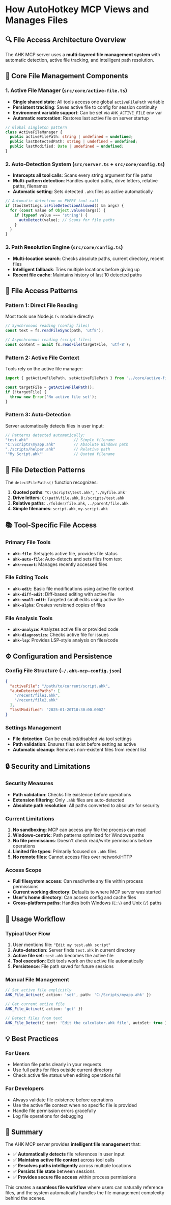 # How AutoHotkey MCP Views and Manages Files

## 🔍 **File Access Architecture Overview**

The AHK MCP server uses a **multi-layered file management system** with automatic detection, active file tracking, and intelligent path resolution.

## 📁 **Core File Management Components**

### 1. **Active File Manager** (`src/core/active-file.ts`)
- **Single shared state**: All tools access one global `activeFilePath` variable
- **Persistent tracking**: Saves active file to config for session continuity
- **Environment variable support**: Can be set via `AHK_ACTIVE_FILE` env var
- **Automatic restoration**: Restores last active file on server startup

```typescript
// Global singleton pattern
class ActiveFileManager {
  public activeFilePath: string | undefined = undefined;
  public lastDetectedPath: string | undefined = undefined;
  public lastModified: Date | undefined = undefined;
}
```

### 2. **Auto-Detection System** (`src/server.ts` + `src/core/config.ts`)
- **Intercepts all tool calls**: Scans every string argument for file paths
- **Multi-pattern detection**: Handles quoted paths, drive letters, relative paths, filenames
- **Automatic setting**: Sets detected `.ahk` files as active automatically

```typescript
// Automatic detection on EVERY tool call
if (toolSettings.isFileDetectionAllowed() && args) {
  for (const value of Object.values(args)) {
    if (typeof value === 'string') {
      autoDetect(value); // Scans for file paths
    }
  }
}
```

### 3. **Path Resolution Engine** (`src/core/config.ts`)
- **Multi-location search**: Checks absolute paths, current directory, recent files
- **Intelligent fallback**: Tries multiple locations before giving up
- **Recent file cache**: Maintains history of last 10 detected paths

## 🔧 **File Access Patterns**

### **Pattern 1: Direct File Reading**
Most tools use Node.js `fs` module directly:

```typescript
// Synchronous reading (config files)
const text = fs.readFileSync(path, 'utf8');

// Asynchronous reading (script files)
const content = await fs.readFile(targetFile, 'utf-8');
```

### **Pattern 2: Active File Context**
Tools rely on the active file manager:

```typescript
import { getActiveFilePath, setActiveFilePath } from '../core/active-file.js';

const targetFile = getActiveFilePath();
if (!targetFile) {
  throw new Error('No active file set');
}
```

### **Pattern 3: Auto-Detection**
Server automatically detects files in user input:

```typescript
// Patterns detected automatically:
"test.ahk"                    // Simple filename
"C:\Scripts\myapp.ahk"        // Absolute Windows path
"./scripts/helper.ahk"        // Relative path
'"My Script.ahk"'             // Quoted filename
```

## 🎯 **File Detection Patterns**

The `detectFilePaths()` function recognizes:

1. **Quoted paths**: `"C:\Scripts\test.ahk"`, `'./myfile.ahk'`
2. **Drive letters**: `C:\path\file.ahk`, `D:/scripts/test.ahk`
3. **Relative paths**: `./folder/file.ahk`, `../parent/file.ahk`
4. **Simple filenames**: `script.ahk`, `my-script.ahk`

## 📚 **Tool-Specific File Access**

### **Primary File Tools**
- **`ahk-file`**: Sets/gets active file, provides file status
- **`ahk-auto-file`**: Auto-detects and sets files from text
- **`ahk-recent`**: Manages recently accessed files

### **File Editing Tools**
- **`ahk-edit`**: Basic file modifications using active file context
- **`ahk-diff-edit`**: Diff-based editing with active file
- **`ahk-small-edit`**: Targeted small edits using active file
- **`ahk-alpha`**: Creates versioned copies of files

### **File Analysis Tools**
- **`ahk-analyze`**: Analyzes active file or provided code
- **`ahk-diagnostics`**: Checks active file for issues
- **`ahk-lsp`**: Provides LSP-style analysis on files/code

## ⚙️ **Configuration and Persistence**

### **Config File Structure** (`~/.ahk-mcp-config.json`)
```json
{
  "activeFile": "/path/to/current/script.ahk",
  "autoDetectedPaths": [
    "/recent/file1.ahk",
    "/recent/file2.ahk"
  ],
  "lastModified": "2025-01-20T10:30:00.000Z"
}
```

### **Settings Management**
- **File detection**: Can be enabled/disabled via tool settings
- **Path validation**: Ensures files exist before setting as active
- **Automatic cleanup**: Removes non-existent files from recent list

## 🔒 **Security and Limitations**

### **Security Measures**
- **Path validation**: Checks file existence before operations
- **Extension filtering**: Only `.ahk` files are auto-detected
- **Absolute path resolution**: All paths converted to absolute for security

### **Current Limitations**
1. **No sandboxing**: MCP can access any file the process can read
2. **Windows-centric**: Path patterns optimized for Windows paths
3. **No file permissions**: Doesn't check read/write permissions before operations
4. **Limited file types**: Primarily focused on `.ahk` files
5. **No remote files**: Cannot access files over network/HTTP

### **Access Scope**
- **Full filesystem access**: Can read/write any file within process permissions
- **Current working directory**: Defaults to where MCP server was started
- **User's home directory**: Can access config and cache files
- **Cross-platform paths**: Handles both Windows (`C:\`) and Unix (`/`) paths

## 🚀 **Usage Workflow**

### **Typical User Flow**
1. User mentions file: `"Edit my test.ahk script"`
2. **Auto-detection**: Server finds `test.ahk` in current directory
3. **Active file set**: `test.ahk` becomes the active file
4. **Tool execution**: Edit tools work on the active file automatically
5. **Persistence**: File path saved for future sessions

### **Manual File Management**
```typescript
// Set active file explicitly
AHK_File_Active({ action: 'set', path: 'C:/Scripts/myapp.ahk' })

// Get current active file
AHK_File_Active({ action: 'get' })

// Detect files from text
AHK_File_Detect({ text: 'Edit the calculator.ahk file', autoSet: true })
```

## 💡 **Best Practices**

### **For Users**
- Mention file paths clearly in your requests
- Use full paths for files outside current directory
- Check active file status when editing operations fail

### **For Developers**
- Always validate file existence before operations
- Use the active file context when no specific file is provided
- Handle file permission errors gracefully
- Log file operations for debugging

## 🎯 **Summary**

The AHK MCP server provides **intelligent file management** that:
- ✅ **Automatically detects** file references in user input
- ✅ **Maintains active file context** across tool calls
- ✅ **Resolves paths intelligently** across multiple locations
- ✅ **Persists file state** between sessions
- ✅ **Provides secure file access** within process permissions

This creates a **seamless file workflow** where users can naturally reference files, and the system automatically handles the file management complexity behind the scenes.